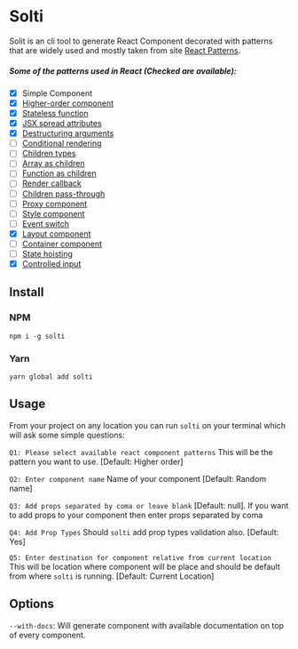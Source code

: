 # Solti

Solit is an cli tool to generate React Component decorated with patterns that are widely used and mostly taken from site [React Patterns](https://reactpatterns.com/).

##### Some of the patterns used in React (Checked are available):

* [x] Simple Component
* [x] [Higher-order component](https://reactpatterns.com/#higher-order-component)
* [x] [Stateless function](https://reactpatterns.com/#stateless-function)
* [x] [JSX spread attributes](https://reactpatterns.com/#jsx-spread-attributes)
* [x] [Destructuring arguments](https://reactpatterns.com/#destructuring-arguments)
* [ ] [Conditional rendering](https://reactpatterns.com/#conditional-rendering)
* [ ] [Children types](https://reactpatterns.com/#children-types)
* [ ] [Array as children](https://reactpatterns.com/#array-as-children)
* [ ] [Function as children](https://reactpatterns.com/#function-as-children)
* [ ] [Render callback](https://reactpatterns.com/#render-callback)
* [ ] [Children pass-through](https://reactpatterns.com/#children-pass-through)
* [ ] [Proxy component](https://reactpatterns.com/#proxy-component)
* [ ] [Style component](https://reactpatterns.com/#style-component)
* [ ] [Event switch](https://reactpatterns.com/#event-switch)
* [x] [Layout component](https://reactpatterns.com/#layout-component)
* [ ] [Container component](https://reactpatterns.com/#container-component)
* [ ] [State hoisting](https://reactpatterns.com/#state-hoisting)
* [x] [Controlled input](https://reactpatterns.com/#controlled-input)

## Install

### NPM

`npm i -g solti`

### Yarn

`yarn global add solti`

## Usage

From your project on any location you can run `solti` on your terminal
which will ask some simple questions:

`Q1: Please select available react component patterns` This will be the pattern you want to use. [Default: Higher order]

`Q2: Enter component name` Name of your component [Default: Random name]

`Q3: Add props separated by coma or leave blank`  [Default: null]. If you want to add props to your component then enter props separated by coma

`Q4: Add Prop Types` Should `solti` add prop types validation also. [Default: Yes]

`Q5: Enter destination for component relative from current location` This will be location where component will be place and should be default from where `solti` is running. [Default: Current Location]

## Options
   `--with-docs`: Will generate component with available documentation on top of every component.
